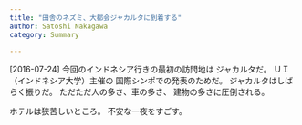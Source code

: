 ```yaml
---
title: "田舎のネズミ、大都会ジャカルタに到着する"
author: Satoshi Nakagawa
category: Summary

---
```


[2016-07-24]  今回のインドネシア行きの最初の訪問地は
ジャカルタだ。
ＵＩ（インドネシア大学）主催の
国際シンポでの発表のためだ。
ジャカルタはしばらく振りだ。
ただただ人の多さ、車の多さ、
建物の多さに圧倒される。

 ホテルは狭苦しいところ。
不安な一夜をすごす。

